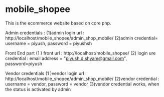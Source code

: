 # mobile_shopee
This is the ecommerce website based on core php.


<!-- local credential -->
Admin credentials : 
(1)admin login url : http://localhost/mobile_shopee/admin_shop_mobile/ 
(2)admin credential= username = piyush, password = piyushsh


Front End part
(1 ) front url : http://localhost/mobile_shopee/
(2) login ure credential : email address = "piyush.d.shyam@gmail.com", password=piyush


Vendor credentials
(1 )vendor login url : http://localhost/mobile_shopee/admin_shop_mobile/
(2)vendor credential : username = vendor, password = vendor
(3)vendor credential works, when the status is activated by admin


